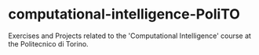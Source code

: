 # computational-intelligence-PoliTO
Exercises and Projects related to the 'Computational Intelligence' course at the Politecnico di Torino. 

